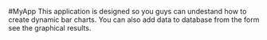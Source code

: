 #MyApp
 This application is designed so you guys can undestand how to create dynamic bar charts. You can also add data to database from the form see the graphical results. 
